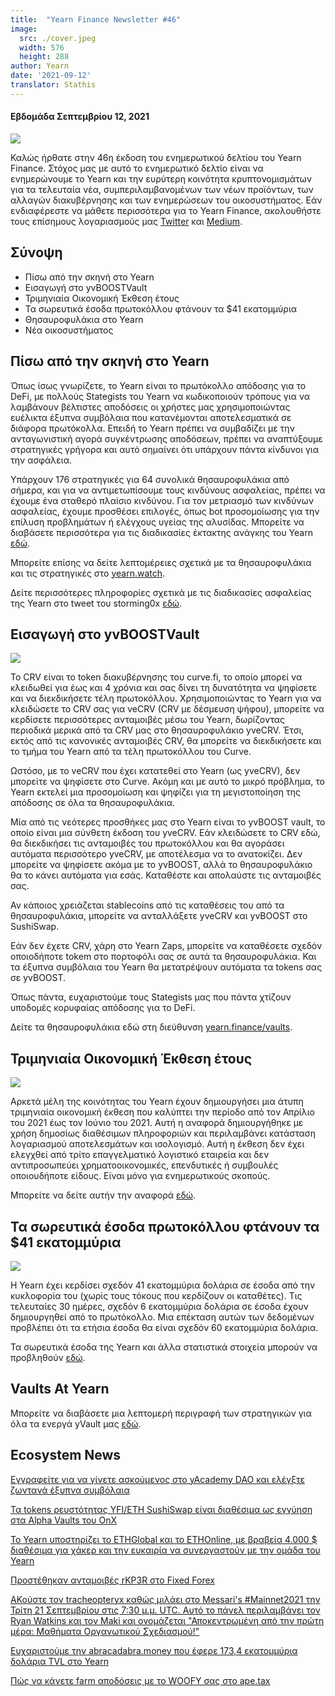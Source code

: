 ```yaml
---
title:  "Yearn Finance Newsletter #46"
image:
  src: ./cover.jpeg
  width: 576
  height: 288
author: Yearn
date: '2021-09-12'
translator: Stathis
---
```


#### Εβδομάδα Σεπτεμβρίου 12, 2021


![](/_posts/_newsletters/Yearn-Finance-Newsletter-46/cover.jpeg?w=880&h=440)




Καλώς ήρθατε στην 46η έκδοση του ενημερωτικού δελτίου του Yearn Finance. Στόχος μας με αυτό το ενημερωτικό δελτίο είναι να ενημερώνουμε το Yearn και την ευρύτερη κοινότητα κρυπτονομισμάτων για τα τελευταία νέα, συμπεριλαμβανομένων των νέων προϊόντων, των αλλαγών διακυβέρνησης και των ενημερώσεων του οικοσυστήματος. Εάν ενδιαφέρεστε να μάθετε περισσότερα για το Yearn Finance, ακολουθήστε τους επίσημους λογαριασμούς μας [Twitter](https://twitter.com/iearnfinance) και [Medium](https://medium.com/iearn).


## **Σύνοψη**

- Πίσω από την σκηνή στο Yearn
- Εισαγωγή στο yvBOOSTVault
- Τριμηνιαία Οικονομική Έκθεση έτους
- Τα σωρευτικά έσοδα πρωτοκόλλου φτάνουν τα $41 εκατομμύρια
- Θησαυροφυλάκια στο Yearn
- Νέα οικοσυστήματος


## **Πίσω από την σκηνή στο Yearn**

Όπως ίσως γνωρίζετε, το Yearn είναι το πρωτόκολλο απόδοσης για το DeFi, με πολλούς Stategists του Yearn να κωδικοποιούν τρόπους για να λαμβάνουν βέλτιστες αποδόσεις οι χρήστες μας χρησιμοποιώντας ευέλικτα έξυπνα συμβόλαια που κατανέμονται αποτελεσματικά σε διάφορα πρωτόκολλα. Επειδή το Yearn πρέπει να συμβαδίζει με την ανταγωνιστική αγορά συγκέντρωσης αποδόσεων, πρέπει να αναπτύξουμε στρατηγικές γρήγορα και αυτό σημαίνει ότι υπάρχουν πάντα κίνδυνοι για την ασφάλεια.

Υπάρχουν 176 στρατηγικές για 64 συνολικά θησαυροφυλάκια από σήμερα, και για να αντιμετωπίσουμε τους κινδύνους ασφαλείας, πρέπει να έχουμε ένα σταθερό πλαίσιο κινδύνου. Για τον μετριασμό των κινδύνων ασφαλείας, έχουμε προσθέσει επιλογές, όπως bot προσομοίωσης για την επίλυση προβλημάτων ή ελέγχους υγείας της αλυσίδας. Μπορείτε να διαβάσετε περισσότερα για τις διαδικασίες έκτακτης ανάγκης του Yearn [εδώ](https://github.com/yearn/yearn-devdocs/blob/master/docs/developers/v2/EMERGENCY.md).

Μπορείτε επίσης να δείτε λεπτομέρειες σχετικά με τα θησαυροφυλάκια και τις στρατηγικές στο [yearn.watch](https://yearn.watch/).

Δείτε περισσότερες πληροφορίες σχετικά με τις διαδικασίες ασφαλείας της Yearn στο tweet του storming0x [εδώ](https://twitter.com/storming0x/status/1436851219864059906).

## **Εισαγωγή στο yvBOOSTVault**

![](/_posts/_newsletters/Yearn-Finance-Newsletter-46/image2.jpg?w=1456&h=753)

Το CRV είναι το token διακυβέρνησης του curve.fi, το οποίο μπορεί να κλειδωθεί για έως και 4 χρόνια και σας δίνει τη δυνατότητα να ψηφίσετε και να διεκδικήσετε τέλη πρωτοκόλλου. Χρησιμοποιώντας το Yearn για να κλειδώσετε το CRV σας για veCRV (CRV με δέσμευση ψήφου), μπορείτε να κερδίσετε περισσότερες ανταμοιβές μέσω του Yearn, δωρίζοντας περιοδικά μερικά από τα CRV μας στο θησαυροφυλάκιο yveCRV. Έτσι, εκτός από τις κανονικές ανταμοιβές CRV, θα μπορείτε να διεκδικήσετε και το τμήμα του Yearn από τα τέλη πρωτοκόλλου του Curve.

Ωστόσο, με το veCRV που έχει κατατεθεί στο Yearn (ως yveCRV), δεν μπορείτε να ψηφίσετε στο Curve. Ακόμη και με αυτό το μικρό πρόβλημα, το Yearn εκτελεί μια προσομοίωση και ψηφίζει για τη μεγιστοποίηση της απόδοσης σε όλα τα θησαυροφυλάκια.

Μία από τις νεότερες προσθήκες μας στο Yearn είναι το yvBOOST vault, το οποίο είναι μια σύνθετη έκδοση του yveCRV. Εάν κλειδώσετε το CRV εδώ, θα διεκδικήσει τις ανταμοιβές του πρωτοκόλλου και θα αγοράσει αυτόματα περισσότερο yveCRV, με αποτέλεσμα να το ανατοκίζει. Δεν μπορείτε να ψηφίσετε ακόμα με το yvBOOST, αλλά το θησαυροφυλάκιο θα το κάνει αυτόματα για εσάς. Καταθέστε και απολαύστε τις ανταμοιβές σας.

Αν κάποιος χρειάζεται stablecoins από τις καταθέσεις του από τα θησαυροφυλάκια, μπορείτε να ανταλλάξετε yveCRV και yvBOOST στο SushiSwap.

Εάν δεν έχετε CRV, χάρη στο Yearn Zaps, μπορείτε να καταθέσετε σχεδόν οποιοδήποτε tokem στο πορτοφόλι σας σε αυτά τα θησαυροφυλάκια. Και τα έξυπνα συμβόλαια του Yearn θα μετατρέψουν αυτόματα τα tokens σας σε yvBOOST.

Όπως πάντα, ευχαριστούμε τους Stategists μας που πάντα χτίζουν υποδομές κορυφαίας απόδοσης για το DeFi.

Δείτε τα θησαυροφυλάκια εδώ στη διεύθυνση [yearn.finance/vaults](https://yearn.finance/vaults).

## **Τριμηνιαία Οικονομική Έκθεση έτους**

![](/_posts/_newsletters/Yearn-Finance-Newsletter-46/image3.jpg?w=1276&h=429)

Αρκετά μέλη της κοινότητας του Yearn έχουν δημιουργήσει μια άτυπη τριμηνιαία οικονομική έκθεση που καλύπτει την περίοδο από τον Απρίλιο του 2021 έως τον Ιούνιο του 2021. Αυτή η αναφορά δημιουργήθηκε με χρήση δημοσίως διαθέσιμων πληροφοριών και περιλαμβάνει κατάσταση λογαριασμού αποτελεσμάτων και ισολογισμό. Αυτή η έκθεση δεν έχει ελεγχθεί από τρίτο επαγγελματικό λογιστικό εταιρεία και δεν αντιπροσωπεύει χρηματοοικονομικές, επενδυτικές ή συμβουλές οποιουδήποτε είδους. Είναι μόνο για ενημερωτικούς σκοπούς.

Μπορείτε να δείτε αυτήν την αναφορά [εδώ](https://github.com/yearn/yearn-pm/blob/master/financials/reports/2021Q2-yearn-quarterly-report.pdf).

## **Τα σωρευτικά έσοδα πρωτοκόλλου φτάνουν τα $41 εκατομμύρια**

![](/_posts/_newsletters/Yearn-Finance-Newsletter-46/image4.jpg?w=1456&h=828)

Η Yearn έχει κερδίσει σχεδόν 41 εκατομμύρια δολάρια σε έσοδα από την κυκλοφορία του (χωρίς τους τόκους που κερδίζουν οι καταθέτες). Τις τελευταίες 30 ημέρες, σχεδόν 6 εκατομμύρια δολάρια σε έσοδα έχουν δημιουργηθεί από το πρωτόκολλο. Μια επέκταση αυτών των δεδομένων προβλέπει ότι τα ετήσια έσοδα θα είναι σχεδόν 60 εκατομμύρια δολάρια.

Τα σωρευτικά έσοδα της Yearn και άλλα στατιστικά στοιχεία μπορούν να προβληθούν [εδώ](https://www.yfistats.com/).

## **Vaults At Yearn**

Μπορείτε να διαβάσετε μια λεπτομερή περιγραφή των στρατηγικών για όλα τα ενεργά yVault μας [εδώ](https://medium.com/yearn-state-of-the-vaults/the-vaults-at-yearn-9237905ffed3).

## **Ecosystem News**

[Εγγραφείτε για να γίνετε ασκούμενος στο yAcademy DAO και ελέγξτε ζωντανά έξυπνα συμβόλαια](https://twitter.com/yAcademyDAO/status/1435866622556659717)

[Τα tokens ρευστότητας YFI/ETH SushiSwap είναι διαθέσιμα ως εγγύηση στα Alpha Vaults του OnX](https://twitter.com/OnXFinance/status/1435229990681972741)

[To Yearn υποστηρίζει το ETHGlobal και το ETHOnline, με βραβεία 4.000 $ διαθέσιμα για χάκερ και την ευκαιρία να συνεργαστούν με την ομάδα του Yearn](https://twitter.com/iearnfinance/status/1436302183545196546)

[Προστέθηκαν ανταμοιβές rKP3R στο Fixed Forex](https://twitter.com/thekeep3r/status/1437402914474037256)

[AΚούστε τον tracheopteryx καθώς μιλάει στο Messari's #Mainnet2021 την Τρίτη 21 Σεπτεμβρίου στις 7:30 μ.μ. UTC. Αυτό το πάνελ περιλαμβάνει τον Ryan Watkins και τον Maki και ονομάζεται "Αποκεντρωμένη από την πρώτη μέρα: Μαθήματα Οργανωτικού Σχεδιασμού!"](https://twitter.com/tracheopteryx/status/1436257062971977729)

[Ευχαριστούμε την abracadabra.money που έφερε 173,4 εκατομμύρια δολάρια TVL στο Yearn](https://twitter.com/danielesesta/status/1437372628054982663?s=20)

[Πώς να κάνετε farm αποδόσεις με το WOOFY σας στο ape.tax](https://twitter.com/ape_tax/status/1436908119817211913?s=20)
